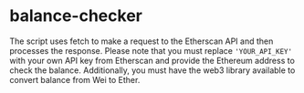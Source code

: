 # balance-checker
The script uses fetch to make a request to the Etherscan API and then processes the response. 
 Please note that you must replace `'YOUR_API_KEY'` with your own API key from Etherscan and provide the Ethereum address to check the balance. Additionally, you must have the web3 library available to convert balance from Wei to Ether.
